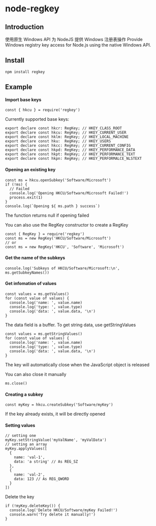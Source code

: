 # node-regkey

## Introduction

使用原生 Windows API 为 NodeJS 提供 Windows 注册表操作
Provide Windows registry key access for Node.js using the native Windows API.

## Install

```
npm install regkey
```

## Example

#### Import base keys

```
const { hkcu } = require('regkey')
```

Currently supported base keys: 

```
export declare const hkcr: RegKey; // HKEY_CLASS_ROOT
export declare const hkcu: RegKey; // HKEY_CURRENT_USER
export declare const hklm: RegKey; // HKEY_LOCAL_MACHINE
export declare const hku:  RegKey; // HKEY_USERS
export declare const hkcc: RegKey; // HKEY_CURRENT_CONFIG
export declare const hkpd: RegKey; // HKEY_PERFORMANCE_DATA
export declare const hkpt: RegKey; // HKEY_PERFORMANCE_TEXT
export declare const hkpn: RegKey; // HKEY_PERFORMALCE_NLSTEXT
```

#### Opening an existing key

```
const ms = hkcu.openSubkey('Software/Microsoft')
if (!ms) {
  // Failed
  console.log('Opening HKCU/Software/Microsoft Failed!')
  process.exit(1)
}
console.log(`Opening ${ ms.path } success`)
```

The function returns null if opening failed

You can also use the RegKey constructor to create a RegKey

```
const { RegKey } = require('regkey')
const ms = new RegKey('HKCU/Software/Microsoft')
// or
const ms = new RegKey('HKCU', 'Software', 'Microsoft')
```

#### Get the name of the subkeys

```
console.log('Subkeys of HKCU/Software/Microsoft:\n', ms.getSubkeyNames())
```

#### Get infomation of values

```
const values = ms.getValues()
for (const value of values) {
  console.log('name: ', value.name)
  console.log('type: ', value.type)
  console.log('data: ', value.data, '\n')
}
```

The data field is a buffer. To get string data, use getStringValues

```
const values = ms.getStringValues()
for (const value of values) {
  console.log('name: ', value.name)
  console.log('type: ', value.type)
  console.log('data: ', value.data, '\n')
}
```

The key will automatically close when the JavaScript object is released

You can also close it manually

```
ms.close()
```

#### Creating a subkey

```
const myKey = hkcu.createSubkey('Software/myKey')
```

If the key already exists, it will be directly opened

#### Setting values

```
// setting one
myKey.setStringValue('myValName', 'myValData')
// setting an array
myKey.applyValues([
  {
    name: 'val-1',
    data: 'a string' // As REG_SZ  
  },
  {
    name: 'val-2',
    data: 123 // As REG_QWORD
  }
])
```

Delete the key

```
if (!myKey.deleteKey()) {
  console.log('Delete HKCU/Software/myKey Failed!')
  console.warn('Try delete it manually!')
}
```
